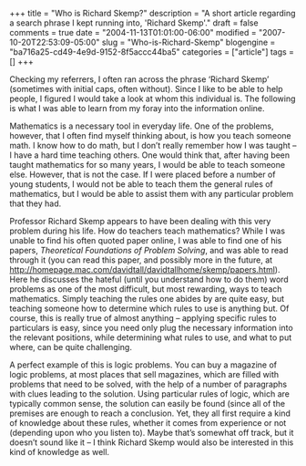 +++
title = "Who is Richard Skemp?"
description = "A short article regarding a search phrase I kept running into, 'Richard Skemp'."
draft = false
comments = true
date = "2004-11-13T01:01:00-06:00"
modified = "2007-10-20T22:53:09-05:00"
slug = "Who-is-Richard-Skemp"
blogengine = "ba716a25-cd49-4e9d-9152-8f5accc44ba5"
categories = ["article"]
tags = []
+++

<p>
Checking my referrers, I often ran across the phrase &lsquo;Richard Skemp&rsquo; (sometimes with initial caps, often without). Since I like to be able to help people, I figured I would take a look at whom this individual is. The following is what I was able to learn from my foray into the information online.
</p>
<p>
Mathematics is a necessary tool in everyday life. One of the problems, however, that I often find myself thinking about, is how you teach someone math. I know how to do math, but I don&rsquo;t really remember how I was taught &ndash; I have a hard time teaching others. One would think that, after having been taught mathematics for so many years, I would be able to teach someone else. However, that is not the case. If I were placed before a number of young students, I would not be able to teach them the general rules of mathematics, but I would be able to assist them with any particular problem that they had.
</p>
<p>
Professor Richard Skemp appears to have been dealing with this very problem during his life. How do teachers teach mathematics? While I was unable to find his often quoted paper online, I was able to find one of his papers, <em>Theoretical Foundations of Problem Solving</em>, and was able to read through it (you can read this paper, and possibly more in the future, at <a rel="nofollow" href="http://homepage.mac.com/davidtall/davidtallhome/skemp/papers.html" target="_blank">http://homepage.mac.com/davidtall/davidtallhome/skemp/papers.html</a>). Here he discusses the hateful (until you understand how to do them) word problems as one of the most difficult, but most rewarding, ways to teach mathematics. Simply teaching the rules one abides by are quite easy, but teaching someone how to determine which rules to use is anything but. Of course, this is really true of almost anything &ndash; applying specific rules to particulars is easy, since you need only plug the necessary information into the relevant positions, while determining what rules to use, and what to put where, can be quite challenging.
</p>
<p>
A perfect example of this is logic problems. You can buy a magazine of logic problems, at most places that sell magazines, which are filled with problems that need to be solved, with the help of a number of paragraphs with clues leading to the solution. Using particular rules of logic, which are typically common sense, the solution can easily be found (since all of the premises are enough to reach a conclusion. Yet, they all first require a kind of knowledge about these rules, whether it comes from experience or not (depending upon who you listen to). Maybe that&rsquo;s somewhat off track, but it doesn&rsquo;t sound like it &ndash; I think Richard Skemp would also be interested in this kind of knowledge as well.
</p>

